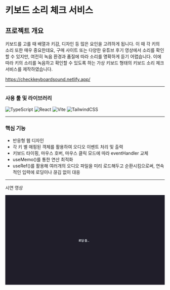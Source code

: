 # 키보드 소리 체크 서비스

## 프로젝트 개요

키보드를 고를 때 배열과 키감, 디자인 등 많은 요인을 고려하게 됩니다.
이 때 각 키의 소리 또한 매우 중요한데요,
구매 사이트 또는 다양한 유튜브 후기 영상에서 소리를 확인할 수 있지만, 여전히 녹음 환경과 품질에 따라 소리를 명확하게 듣기 어렵습니다.
이에 따라 키의 소리를 녹음하고 확인할 수 있도록 하는 가상 키보드 형태의 키보드 소리 체크 서비스를 제작하였습니다.

https://checkkeyboardsound.netlify.app/

---

### 사용 툴 및 라이브러리

![TypeScript](https://img.shields.io/badge/TypeScript-3178C6?style=for-the-badge&logo=typescript&logoColor=white) ![React](https://img.shields.io/badge/React-61DAFB?style=for-the-badge&logo=react&logoColor=white) ![Vite](https://img.shields.io/badge/Vite-646CFF?style=for-the-badge&logo=vite&logoColor=white) ![TailwindCSS](https://img.shields.io/badge/TailwindCSS-06B6D4?style=for-the-badge&logo=tailwindcss&logoColor=white)

---

### 핵심 기능

- 반응형 웹 디자인
- 각 키 별 매핑된 객체를 활용하여 오디오 이벤트 처리 및 출력
- 키보드 타이핑, 마우스 호버, 마우스 클릭 모드에 따라 eventHandler 교체
- useMemo()를 통한 연산 최적화
- useRef()를 활용해 여러개의 오디오 파일을 미리 로드해두고 순환시킴으로써, 연속적인 입력에 로딩이나 끊김 없이 대응


---
시연 영상

![시연](./public/demo_gif/keyboard_demo.gif)
